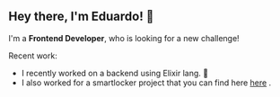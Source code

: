 ## Hey there, I'm Eduardo! :wave:


I'm a **Frontend Developer**, who is looking for a new challenge!

Recent work:
- I recently worked on a backend using Elixir lang. 🧪
- I also worked for a smartlocker project that you can find here [here](https://gitlab.com/oz_wonderland/py-locker) .



<!---
Edix96/Edix96 is a ✨ special ✨ repository because its `README.md` (this file) appears on your GitHub profile.
You can click the Preview link to take a look at your changes.
--->
